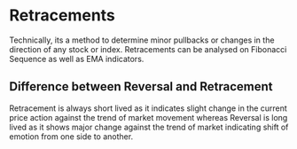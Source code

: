 # Retracements
Technically, its a method to determine minor pullbacks or changes in the direction of any stock or index. Retracements can be analysed on Fibonacci Sequence as well as EMA indicators.
## Difference between Reversal and Retracement
Retracement is always short lived as it indicates slight change in the current price action against the trend of market movement whereas Reversal is long lived as it shows major change against the trend of market indicating shift of emotion from one side to another.

